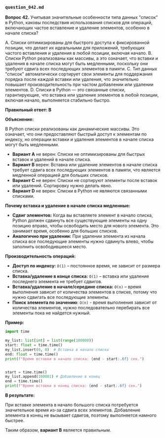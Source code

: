 ### `question_042.md`

**Вопрос 42.** Учитывая значительные особенности типа данных "список" в Python, каковы последствия использования списков для операций, включающих частое вставление и удаление элементов, особенно в начале списка?

A. Списки оптимизированы для быстрого доступа к фиксированной позиции, что делает их идеальными для приложений, требующих частого вставления и удаления в любой позиции, включая начало.
B. Списки Python реализованы как массивы, а это означает, что вставки и удаления в начале списка могут быть медленными, поскольку они требуют сдвига всех последующих элементов в памяти.
C. Тип данных "список" автоматически сортирует свои элементы для поддержания порядка после каждой вставки или удаления, что значительно повышает производительность при частом добавлении или удалении элементов.
D. Списки в Python — это связанные списки, гарантирующие, что вставка или удаление элементов в любой позиции, включая начало, выполняется стабильно быстро.

**Правильный ответ: B**

**Объяснение:**

В Python списки реализованы как динамические массивы. Это означает, что они предоставляют быстрый доступ к элементам по индексу, но операции вставки и удаления элементов в начале списка могут быть медленными.

*   **Вариант A** не верен: Списки не оптимизированы для быстрых вставок и удалений в начале списка.
*   **Вариант B** верен: Вставка или удаление элементов в начале списка требует сдвига всех последующих элементов в памяти, что является медленной операцией для больших списков.
*   **Вариант C** не верен: Списки не сортируют элементы после вставок или удалений. Сортировку нужно делать явно.
*   **Вариант D** не верен: Списки в Python не являются связанными списками.

**Почему вставка и удаление в начале списка медленные:**

*   **Сдвиг элементов:** Когда вы вставляете элемент в начало списка, Python должен сдвинуть все существующие элементы на одну позицию вправо, чтобы освободить место для нового элемента. Это занимает время, особенно для больших списков.
*   **Аналогично при удалении:** При удалении элемента из начала списка все последующие элементы нужно сдвинуть влево, чтобы заполнить освободившееся место.

**Производительность операций:**

*   **Доступ по индексу:** `O(1)` – постоянное время, не зависит от размера списка.
*   **Вставка/удаление в конце списка:** `O(1)` – вставка или удаление последнего элемента не требует сдвигов.
*   **Вставка/удаление в начале/середине списка:** `O(n)` –  время выполнения зависит от количества элементов в списке, потому что нужно сдвигать все последующие элементы.
*   **Поиск элемента по значению**: `O(n)` - время выполнения зависит от количества элементов, нужно последовательно перебирать все элементы пока не найдется нужный.

**Пример:**

```python
import time

my_list: list[int] = list(range(100000))
start: float = time.time()
my_list.insert(0, 0)  # Вставка в начало списка
end: float = time.time()
print(f"Время вставки в начало списка: {end - start:.6f} сек.")


start = time.time()
my_list.append(100001) # Добавление в конец
end = time.time()
print(f"Время вставки в конец списка: {end - start:.6f} сек.")
```
**В результате:**

При вставке элемента в начало большого списка потребуется значительное время из-за сдвига всех элементов. Добавление элемента в конец не вызывает сдвигов, поэтому выполняется намного быстрее.

Таким образом, **вариант B** является правильным.
